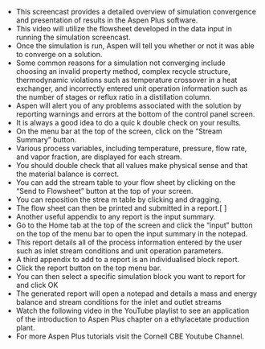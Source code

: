 - This screencast provides a detailed overview of simulation convergence and presentation of results in the Aspen Plus software.
- This video will utilize the flowsheet developed in the data input in running the simulation screencast. 
- Once the simulation is run, Aspen will tell you whether or not it was able to converge on a solution. 
- Some common reasons for a simulation not converging include choosing an invalid property method, complex recycle structure, thermodynamic violations such as temperature crossover in a heat exchanger, and incorrectly entered unit operation information such as the number of stages or reflux ratio in a distillation column. 
- Aspen will alert you of any problems associated with the solution by reporting warnings and errors at the bottom of the control panel screen. 
- It is always a good idea to do a quic  k double check on your results. 
- On the menu bar at the top of the screen, click on the “Stream Summary” button.
- Various process variables, including temperature, pressure, flow rate, and vapor fraction, are displayed for each stream.
- You should double check that all values make physical sense and that the material balance is correct.
- You can add the stream table to your flow sheet by clicking on the “Send to Flowsheet” button at the top of your screen.
- You can reposition the strea m table by clicking and dragging.    
- The flow sheet can then be printed and submitted in a report.[ ]
- Another useful appendix to any report is the input summary. 
- Go to the Home tab at the top of the screen and click the “input” button on the top of the menu bar to open the input summary in the notepad. 
- This report details all of the process information entered by the user such as inlet stream conditions and unit operation parameters. 
- A third appendix to add to a report is an individualised block report. 
- Click the report button on the top menu bar.
- You can then select a specific simulation block you want to report for and click OK
- The generated report will open a notepad and details a mass and energy balance and stream conditions for the inlet and outlet streams  
- Watch the following video in the YouTube playlist to see an application of the introduction to Aspen Plus chapter on a ethylacetate production plant.
- For more Aspen Plus tutorials visit the Cornell CBE Youtube Channel.

